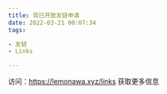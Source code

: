 ```yaml
---
title: 现已开放友链申请
date: 2022-03-21 00:07:34
tags: 

- 友链
- Links

---
```


访问：https://lemonawa.xyz/links 获取更多信息